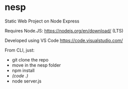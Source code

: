 # nesp
Static Web Project on Node Express

Requires Node.JS: https://nodejs.org/en/download/ (LTS)

Developed using VS Code https://code.visualstudio.com/

From CLI, just:
- git clone the repo
- move in the nesp folder
- npm install
- _(code .)_
- node server.js
